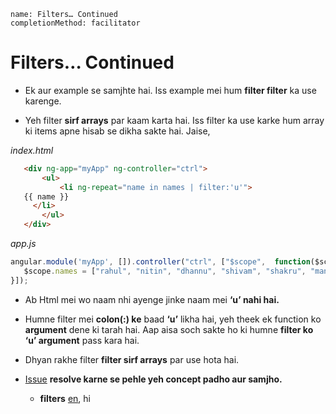 ```ngMeta
name: Filters… Continued
completionMethod: facilitator
```

# Filters… Continued

- Ek aur example se samjhte hai. Iss example mei hum **filter filter** ka use karenge.

- Yeh filter **sirf arrays** par kaam karta hai. Iss filter ka use karke hum array ki items apne hisab 
   se dikha sakte hai. Jaise, 

_index.html_

```html
   <div ng-app="myApp" ng-controller="ctrl">
       <ul>
           <li ng-repeat="name in names | filter:'u'">
   {{ name }}
     </li>
       </ul>
   </div>
```

_app.js_

```javascript
angular.module('myApp', []).controller("ctrl", ["$scope",  function($scope) {
   $scope.names = ["rahul", "nitin", "dhannu", "shivam", "shakru", "manoj", "deepanshu", "suraj", "aslam"];
}]);

```

- Ab Html mei wo naam nhi ayenge jinke naam mei **‘u’ nahi hai.** 

- Humne filter mei **colon(:) ke** baad **‘u’** likha hai, yeh theek ek function ko **argument** dene ki tarah hai. Aap aisa soch 
  sakte ho ki humne **filter ko ‘u’ argument** pass kara hai.

- Dhyan rakhe filter **filter sirf arrays** par use hota hai.

- [Issue](https://github.com/vidur149/angular-todo/issues/1) **resolve karne se pehle yeh concept padho aur samjho.**
    - **filters** [en](https://www.w3schools.com/angular/angular_filters.asp), hi